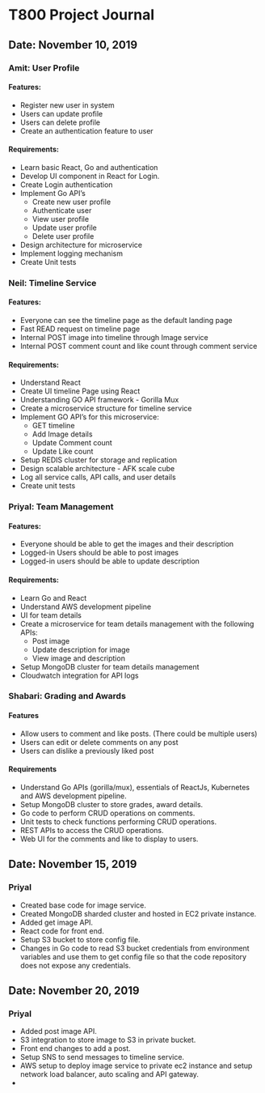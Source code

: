 # T800 Project Journal

## Date: November 10, 2019

### Amit: User Profile

#### Features:

- Register new user in system
- Users can update profile
- Users can delete profile
- Create an authentication feature to user

#### Requirements:

- Learn basic React, Go and authentication
- Develop UI component in React for Login.
- Create Login authentication
- Implement Go API’s
  - Create new user profile
  - Authenticate user
  - View user profile
  - Update user profile
  - Delete user profile
- Design architecture for microservice
- Implement logging mechanism
- Create Unit tests

### Neil: Timeline Service

#### Features:

- Everyone can see the timeline page as the default landing page
- Fast READ request on timeline page
- Internal POST image into timeline through Image service
- Internal POST comment count and like count through comment service

#### Requirements:

- Understand React
- Create UI timeline Page using React
- Understanding GO API framework - Gorilla Mux
- Create a microservice structure for timeline service
- Implement GO API’s for this microservice:
  - GET timeline
  - Add Image details
  - Update Comment count
  - Update Like count
- Setup REDIS cluster for storage and replication
- Design scalable architecture - AFK scale cube
- Log all service calls, API calls, and user details
- Create unit tests

### Priyal: Team Management

#### Features:

- Everyone should be able to get the images and their description
- Logged-in Users should be able to post images
- Logged-in users should be able to update description

#### Requirements:

- Learn Go and React
- Understand AWS development pipeline
- UI for team details
- Create a microservice for team details management with the following APIs:
  - Post image
  - Update description for image
  - View image and description
- Setup MongoDB cluster for team details management
- Cloudwatch integration for API logs

### Shabari: Grading and Awards

#### Features

- Allow users to comment and like posts. (There could be multiple users)
- Users can edit or delete comments on any post
- Users can dislike a previously liked post


#### Requirements

- Understand Go APIs (gorilla/mux), essentials of ReactJs, Kubernetes and AWS development pipeline.
- Setup MongoDB cluster to store grades, award details.
- Go code to perform CRUD operations on comments.
- Unit tests to check functions performing CRUD operations.
- REST APIs to access the CRUD operations.
- Web UI for the comments and like to display to users.

## Date: November 15, 2019

### Priyal
- Created base code for image service.
- Created MongoDB sharded cluster and hosted in EC2 private instance.
- Added get image API.
- React code for front end.
- Setup S3 bucket to store config file.
- Changes in Go code to read S3 bucket credentials from environment variables and use them to get config file so that the code repository does not expose any credentials.

## Date: November 20, 2019

### Priyal
- Added post image API.
- S3 integration to store image to S3 in private bucket.
- Front end changes to add a post.
- Setup SNS to send messages to timeline service.
- AWS setup to deploy image service to private ec2 instance and setup network load balancer, auto scaling and API gateway.
- 
